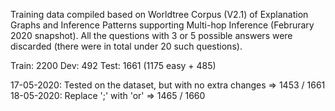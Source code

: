 Training data compiled based on Worldtree Corpus (V2.1) of Explanation Graphs and Inference Patterns supporting Multi-hop Inference (Februrary 2020 snapshot).
All the questions with 3 or 5 possible answers were discarded (there were in total under 20 such questions).

Train: 2200
Dev: 492
Test: 1661 (1175 easy + 485)

17-05-2020: Tested on the dataset, but with no extra changes => 1453 / 1661
18-05-2020: Replace ';' with 'or' => 1465 / 1660